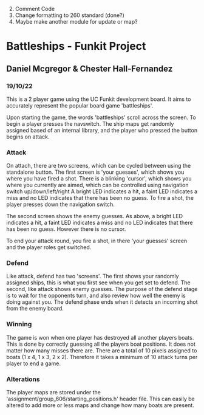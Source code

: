 
2) Comment Code
3) Change formatting to 260 standard (done?)
4) Maybe make another module for update or map?



# Battleships - Funkit Project
## Daniel Mcgregor & Chester Hall-Fernandez
### 19/10/22


This is a 2 player game using the UC Funkit development board. It aims to accurately represent the popular board game 'battleships'.  

Upon starting the game, the words 'battleships' scroll across the screen. To begin a player presses the navswitch. The ship maps get randomly assigned based of an internal library, and the player who pressed the button begins on attack. 


### Attack
On attach, there are two screens, which can be cycled between using the standalone button. The first screen is 'your guesses', which shows you where you have fired a shot. There is a blinking 'cursor', which shows you where you currently are aimed, which can be controlled using navigation switch up/down/left/right A bright LED indicates a hit, a faint LED indicates a miss and no LED indicates that there has been no guess. To fire a shot, the player presses down the navigation switch. 

The second screen shows the enemy guesses. As above, a bright LED indicates a hit, a faint LED indicates a miss and no LED indicates that there has been no guess. However there is no cursor.

To end your attack round, you fire a shot, in there 'your guesses' screen and the player roles get switched. 


### Defend 
Like attack, defend has two 'screens'. The first shows your randomly assigned ships, this is what you first see when you get set to defend. The second, like attack shows enemy guesses. The purpose of the defend stage is to wait for the opponents turn, and also review how well the enemy is doing against you. The defend phase ends when it detects an incoming shot from the enemy board. 

### Winning 
The game is won when one player has destroyed all another players boats. This is done by correctly guessing all the players boat positions. It does not matter how many misses there are. There are a total of 10 pixels assigned to boats (1 x 4, 1 x 3, 2 x 2). Therefore it takes a minimum of 10 attack turns per player to end a game. 

### Alterations
The player maps are stored under the 'assignment/group_606/starting_positions.h' header file. This can easily be altered to add more or less maps and change how many boats are present. 
